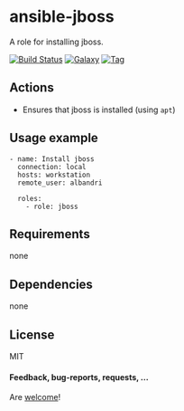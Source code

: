 ansible-jboss
====================

A role for installing jboss.

[![Build Status](https://api.travis-ci.org/AlbanAndrieu/ansible-jboss.png?branch=master)](https://travis-ci.org/AlbanAndrieu/ansible-jboss)
[![Galaxy](http://img.shields.io/badge/galaxy-jboss-blue.svg?style=flat-square)](https://galaxy.ansible.com/list#/roles/1775)
[![Tag](http://img.shields.io/github/tag/AlbanAndrieu/ansible-jboss.svg?style=flat-square)]()

## Actions

- Ensures that jboss is installed (using `apt`)

Usage example
------------

    - name: Install jboss
      connection: local  
      hosts: workstation
      remote_user: albandri
      
      roles:
        - role: jboss     
      
Requirements
------------

none

Dependencies
------------

none

License
-------

MIT

#### Feedback, bug-reports, requests, ...

Are [welcome](https://github.com/AlbanAndrieu/ansible-jboss/issues)!
